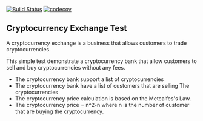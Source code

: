 [![Build Status](https://img.shields.io/travis/embenzekri/cryptocurrency-exchange.svg?style=flat)](https://codecov.io/gh/AyoubSqli/FirstRepos)
[![codecov](https://img.shields.io/codecov/c/github/embenzekri/cryptocurrency-exchange.svg?style=flat)](https://codecov.io/gh/embenzekri/cryptocurrency-exchange/branch/master)

Cryptocurrency Exchange Test
-----

A cryptocurrency exchange is a business that allows customers to trade cryptocurrencies.

This simple test demonstrate a cryptocurrency bank that allow customers to sell and buy cryptocurrencies without any fees.

- The cryptocurrency bank support a list of cryptocurrencies
- The cryptocurrency bank have a list of customers that are selling The cryptocurrencies
- The cryptocurrency price calculation is based on the Metcalfes's Law.
- The cryptocurrency price = n^2-n where n is the number of customer that are buying the cryptocurrency.

